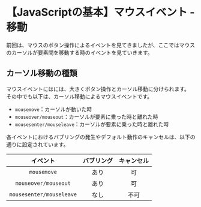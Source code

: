 # 【JavaScriptの基本】マウスイベント -移動

前回は、マウスのボタン操作によるイベントを見てきましたが、ここではマウスのカーソルが要素間を移動する時のイベントを見ていきます。

## カーソル移動の種類
マウスイベントにはには、大きくボタン操作とカーソル移動に分けられます。
その中でも以下は、カーソル移動によるマウスイベントです。

* ```mousemove```：カーソルが動いた時
* ```mouseover/mouseout```：カーソルが要素に乗った時と離れた時
* ```mousesenter/mouseleave```：カーソルが要素に乗った時と離れた時

各イベントにおけるバブリングの発生やデフォルト動作のキャンセルは、以下の通りに設定されています。

|イベント|バブリング|キャンセル|
|:--:|:--:|:--:|
|```mousemove```|あり|可|
|```mouseover/mouseout```|あり|可|
|```mousesenter/mouseleave```|なし|不可|